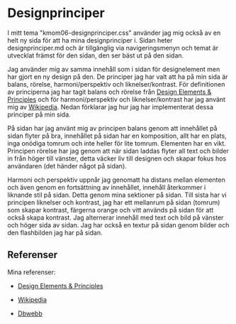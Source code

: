 ---
---
Designprinciper
=========================

I mitt tema "kmom06-designprinciper.css" använder jag mig också av en helt ny sida för att ha mina designprinciper i. Sidan heter designprinciper.md och är tillgänglig via navigeringsmenyn och temat är utvecklat främst för den sidan, den ser bäst ut på den sidan.

Jag använder mig av samma innehåll som i sidan för designelement men har gjort en ny design på den. De principer jag har valt att ha på min sida är balans, rörelse, harmoni/perspektiv och liknelser/kontrast. För definitionen av principerna jag har tagit balans och rörelse från [Design Elements & Principles](https://www.canva.com/learn/design-elements-principles/) och för harmoni/perspektiv och liknelser/kontrast har jag använt mig av [Wikipedia](https://en.wikipedia.org/wiki/Visual_design_elements_and_principles). Nedan förklarar jag hur jag har implementerat dessa principer på min sida.

På sidan har jag använt mig av principen balans genom att innehållet på sidan flyter på bra, innehållet på sidan har en komposition, allt har en plats, inga onödiga tomrum och inte heller för lite tomrum. Elementen har en vikt. Principen rörelse har jag genom att när sidan laddas flyter all text och bilder in från höger till vänster, detta väcker liv till designen och skapar fokus hos användaren (det händer något på sidan).

Harmoni och perspektiv uppnår jag genomatt ha distans mellan elementen och även genom en fortsättning av innehållet, innehåll återkommer i liknande stil på sidan. Detta genom mina sektioner på sidan. Till sista har vi principen liknelser och kontrast, jag har ett mellanrum på sidan (tomrum) som skapar kontrast, färgerna orange och vitt används på sidan för att också skapa kontrast. Jag alternerar innehåll med text och bild på vänster och höger sida av sidan. Jag har också en textur på sidan genom bilder och den flashbilden jag har på sidan.



<!-- 
principer jag använder:

Balans - Allt flyter på sidan, inte för mycket tomrum och inte för lite
Rörelse - Väcker liv till designen
Harmoni - Perspektiv - mellanrum mellan innehållet & Fortsättning - innehåll återkommer i återkommande följd
Liknelser och kontrast - Mellanrum, färger(Orange till vitt), position(vänster till höger), rörelse, textur(flshbilden)
-->

<!-- Design Elements & Principlese - Balans, rörelse
Wikipedia - Variation, Harmoni/Perspektiv, Liknelser och Kontrast -->

Referenser
-----------------------

Mina referenser:

* [Design Elements & Principles](https://www.canva.com/learn/design-elements-principles/)

* [Wikipedia](https://en.wikipedia.org/wiki/Visual_design_elements_and_principles)

* [Dbwebb](https://dbwebb.se/uppgift/anax-flat-tema-enligt-designprinciper)
